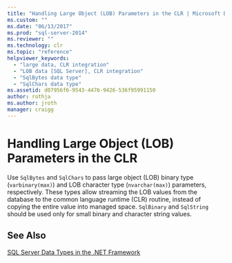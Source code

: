 ```yaml
---
title: "Handling Large Object (LOB) Parameters in the CLR | Microsoft Docs"
ms.custom: ""
ms.date: "06/13/2017"
ms.prod: "sql-server-2014"
ms.reviewer: ""
ms.technology: clr
ms.topic: "reference"
helpviewer_keywords: 
  - "large data, CLR integration"
  - "LOB data [SQL Server], CLR integration"
  - "SqlBytes data type"
  - "SqlChars data type"
ms.assetid: d07956f6-9543-4476-9426-536f95991150
author: rothja
ms.author: jroth
manager: craigg
---
```

# Handling Large Object (LOB) Parameters in the CLR
  Use `SqlBytes` and `SqlChars` to pass large object (LOB) binary type (`varbinary(max)`) and LOB character type (`nvarchar(max)`) parameters, respectively. These types allow streaming the LOB values from the database to the common language runtime (CLR) routine, instead of copying the entire value into managed space. `SqlBinary` and `SqlString` should be used only for small binary and character string values.  
  
## See Also  
 [SQL Server Data Types in the .NET Framework](sql-server-data-types-in-the-net-framework.md)  
  
  
